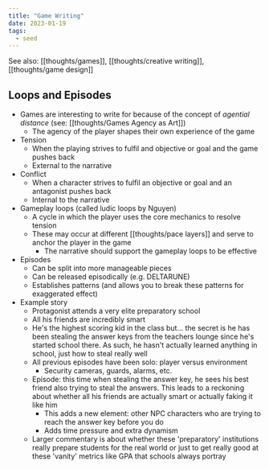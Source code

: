 ```yaml
---
title: "Game Writing"
date: 2023-01-19
tags:
  - seed
---
```


See also: [[thoughts/games]], [[thoughts/creative writing]], [[thoughts/game design]]

## Loops and Episodes

- Games are interesting to write for because of the concept of _agential distance_ (see: [[thoughts/Games Agency as Art]])
  - The agency of the player shapes their own experience of the game
- Tension
  - When the playing strives to fulfil and objective or goal and the game pushes back
  - External to the narrative
- Conflict
  - When a character strives to fulfil an objective or goal and an antagonist pushes back
  - Internal to the narrative
- Gameplay loops (called ludic loops by Nguyen)
  - A cycle in which the player uses the core mechanics to resolve tension
  - These may occur at different [[thoughts/pace layers]] and serve to anchor the player in the game
    - The narrative should support the gameplay loops to be effective
- Episodes
  - Can be split into more manageable pieces
  - Can be released episodically (e.g. DELTARUNE)
  - Establishes patterns (and allows you to break these patterns for exaggerated effect)
- Example story
  - Protagonist attends a very elite preparatory school
  - All his friends are incredibly smart
  - He's the highest scoring kid in the class but... the secret is he has been stealing the answer keys from the teachers lounge since he's started school there. As such, he hasn't actually learned anything in school, just how to steal really well
  - All previous episodes have been solo: player versus environment
    - Security cameras, guards, alarms, etc.
  - Episode: this time when stealing the answer key, he sees his best friend also trying to steal the answers. This leads to a reckoning about whether all his friends are actually smart or actually faking it like him
    - This adds a new element: other NPC characters who are trying to reach the answer key before you do
    - Adds time pressure and extra dynamism
  - Larger commentary is about whether these 'preparatory' institutions really prepare students for the real world or just to get really good at these 'vanity' metrics like GPA that schools always portray
